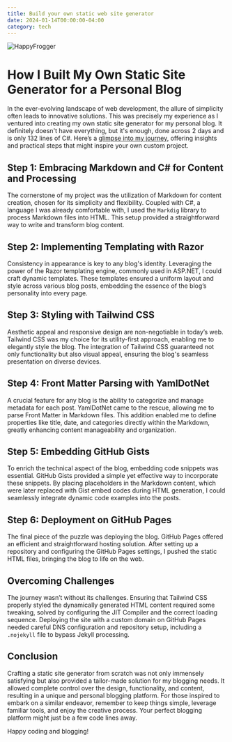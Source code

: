 ```yaml
---
title: Build your own static web site generator
date: 2024-01-14T00:00:00-04:00
category: tech
---
```


![HappyFrogger](images/happyfrogger.jpg)

# How I Built My Own Static Site Generator for a Personal Blog

In the ever-evolving landscape of web development, the allure of simplicity often leads to innovative solutions. This was precisely my experience as I ventured into creating my own static site generator for my personal blog. It definitely doesn't have everything, but it's enough, done across 2 days and is only 132 lines of C#. Here’s a [glimpse into my journey](https://github.com/daneb/happyfrogger), offering insights and practical steps that might inspire your own custom project.

## Step 1: Embracing Markdown and C# for Content and Processing

The cornerstone of my project was the utilization of Markdown for content creation, chosen for its simplicity and flexibility. Coupled with C#, a language I was already comfortable with, I used the `Markdig` library to process Markdown files into HTML. This setup provided a straightforward way to write and transform blog content.

## Step 2: Implementing Templating with Razor

Consistency in appearance is key to any blog's identity. Leveraging the power of the Razor templating engine, commonly used in ASP.NET, I could craft dynamic templates. These templates ensured a uniform layout and style across various blog posts, embedding the essence of the blog’s personality into every page.

## Step 3: Styling with Tailwind CSS

Aesthetic appeal and responsive design are non-negotiable in today’s web. Tailwind CSS was my choice for its utility-first approach, enabling me to elegantly style the blog. The integration of Tailwind CSS guaranteed not only functionality but also visual appeal, ensuring the blog's seamless presentation on diverse devices.

## Step 4: Front Matter Parsing with YamlDotNet

A crucial feature for any blog is the ability to categorize and manage metadata for each post. YamlDotNet came to the rescue, allowing me to parse Front Matter in Markdown files. This addition enabled me to define properties like title, date, and categories directly within the Markdown, greatly enhancing content manageability and organization.

## Step 5: Embedding GitHub Gists

To enrich the technical aspect of the blog, embedding code snippets was essential. GitHub Gists provided a simple yet effective way to incorporate these snippets. By placing placeholders in the Markdown content, which were later replaced with Gist embed codes during HTML generation, I could seamlessly integrate dynamic code examples into the posts.

## Step 6: Deployment on GitHub Pages

The final piece of the puzzle was deploying the blog. GitHub Pages offered an efficient and straightforward hosting solution. After setting up a repository and configuring the GitHub Pages settings, I pushed the static HTML files, bringing the blog to life on the web.

## Overcoming Challenges

The journey wasn’t without its challenges. Ensuring that Tailwind CSS properly styled the dynamically generated HTML content required some tweaking, solved by configuring the JIT Compiler and the correct loading sequence. Deploying the site with a custom domain on GitHub Pages needed careful DNS configuration and repository setup, including a `.nojekyll` file to bypass Jekyll processing.

## Conclusion

Crafting a static site generator from scratch was not only immensely satisfying but also provided a tailor-made solution for my blogging needs. It allowed complete control over the design, functionality, and content, resulting in a unique and personal blogging platform. For those inspired to embark on a similar endeavor, remember to keep things simple, leverage familiar tools, and enjoy the creative process. Your perfect blogging platform might just be a few code lines away.

Happy coding and blogging!
